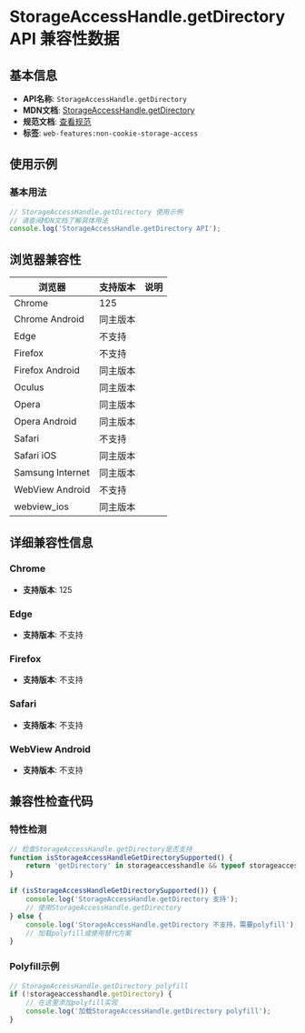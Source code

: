 # StorageAccessHandle.getDirectory API 兼容性数据

## 基本信息

- **API名称**: `StorageAccessHandle.getDirectory`
- **MDN文档**: [StorageAccessHandle.getDirectory](https://developer.mozilla.org/docs/Web/API/StorageAccessHandle/getDirectory)
- **规范文档**: [查看规范](https://privacycg.github.io/saa-non-cookie-storage/#dom-storageaccesshandle-getdirectory)
- **标签**: `web-features:non-cookie-storage-access`

## 使用示例

### 基本用法

```javascript
// StorageAccessHandle.getDirectory 使用示例
// 请查阅MDN文档了解具体用法
console.log('StorageAccessHandle.getDirectory API');
```

## 浏览器兼容性

| 浏览器 | 支持版本 | 说明 |
|--------|----------|------|
| Chrome | 125 |  |
| Chrome Android | 同主版本 |  |
| Edge | 不支持 |  |
| Firefox | 不支持 |  |
| Firefox Android | 同主版本 |  |
| Oculus | 同主版本 |  |
| Opera | 同主版本 |  |
| Opera Android | 同主版本 |  |
| Safari | 不支持 |  |
| Safari iOS | 同主版本 |  |
| Samsung Internet | 同主版本 |  |
| WebView Android | 不支持 |  |
| webview_ios | 同主版本 |  |

## 详细兼容性信息

### Chrome

- **支持版本**: 125

### Edge

- **支持版本**: 不支持

### Firefox

- **支持版本**: 不支持

### Safari

- **支持版本**: 不支持

### WebView Android

- **支持版本**: 不支持

## 兼容性检查代码

### 特性检测

```javascript
// 检查StorageAccessHandle.getDirectory是否支持
function isStorageAccessHandleGetDirectorySupported() {
    return 'getDirectory' in storageaccesshandle && typeof storageaccesshandle.getDirectory === 'function';
}

if (isStorageAccessHandleGetDirectorySupported()) {
    console.log('StorageAccessHandle.getDirectory 支持');
    // 使用StorageAccessHandle.getDirectory
} else {
    console.log('StorageAccessHandle.getDirectory 不支持，需要polyfill');
    // 加载polyfill或使用替代方案
}
```

### Polyfill示例

```javascript
// StorageAccessHandle.getDirectory polyfill
if (!storageaccesshandle.getDirectory) {
    // 在这里添加polyfill实现
    console.log('加载StorageAccessHandle.getDirectory polyfill');
}
```

